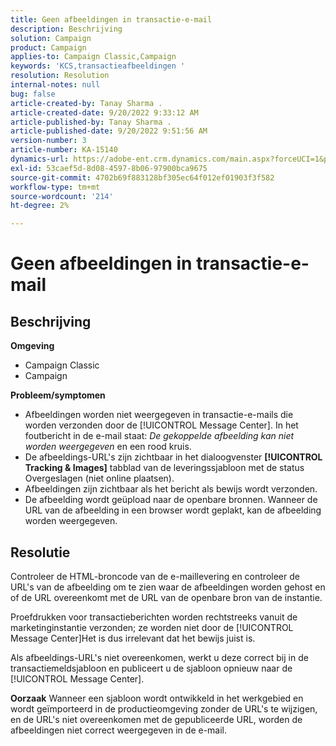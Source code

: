 ```yaml
---
title: Geen afbeeldingen in transactie-e-mail
description: Beschrijving
solution: Campaign
product: Campaign
applies-to: Campaign Classic,Campaign
keywords: 'KCS,transactieafbeeldingen '
resolution: Resolution
internal-notes: null
bug: false
article-created-by: Tanay Sharma .
article-created-date: 9/20/2022 9:33:12 AM
article-published-by: Tanay Sharma .
article-published-date: 9/20/2022 9:51:56 AM
version-number: 3
article-number: KA-15140
dynamics-url: https://adobe-ent.crm.dynamics.com/main.aspx?forceUCI=1&pagetype=entityrecord&etn=knowledgearticle&id=961ae13a-c738-ed11-9db1-002248086735
exl-id: 53caef5d-8d08-4597-8b06-97900bca9675
source-git-commit: 4702b69f883128bf305ec64f012ef01903f3f582
workflow-type: tm+mt
source-wordcount: '214'
ht-degree: 2%

---
```


# Geen afbeeldingen in transactie-e-mail

## Beschrijving

<b>Omgeving</b>
- Campaign Classic
- Campaign



<b>Probleem/symptomen</b>
- Afbeeldingen worden niet weergegeven in transactie-e-mails die worden verzonden door de [!UICONTROL Message Center]. In het foutbericht in de e-mail staat: *De gekoppelde afbeelding kan niet worden weergegeven* en een rood kruis.
- De afbeeldings-URL&#39;s zijn zichtbaar in het dialoogvenster <b>[!UICONTROL Tracking & Images]</b> tabblad van de leveringssjabloon met de status Overgeslagen (niet online plaatsen).
- Afbeeldingen zijn zichtbaar als het bericht als bewijs wordt verzonden.
- De afbeelding wordt geüpload naar de openbare bronnen. Wanneer de URL van de afbeelding in een browser wordt geplakt, kan de afbeelding worden weergegeven.



## Resolutie






Controleer de HTML-broncode van de e-maillevering en controleer de URL&#39;s van de afbeelding om te zien waar de afbeeldingen worden gehost en of de URL overeenkomt met de URL van de openbare bron van de instantie.



Proefdrukken voor transactieberichten worden rechtstreeks vanuit de marketinginstantie verzonden; ze worden niet door de [!UICONTROL Message Center]Het is dus irrelevant dat het bewijs juist is.



Als afbeeldings-URL&#39;s niet overeenkomen, werkt u deze correct bij in de transactiemeldsjabloon en publiceert u de sjabloon opnieuw naar de [!UICONTROL Message Center].


<b>Oorzaak</b>
Wanneer een sjabloon wordt ontwikkeld in het werkgebied en wordt geïmporteerd in de productieomgeving zonder de URL&#39;s te wijzigen, en de URL&#39;s niet overeenkomen met de gepubliceerde URL, worden de afbeeldingen niet correct weergegeven in de e-mail.
